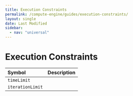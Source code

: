 ```yaml
---
title: Execution Constraints
permalink: /compute-engine/guides/execution-constraints/
layout: single
date: Last Modified
sidebar:
  - nav: "universal"
---
```


# Execution Constraints

<div class=symbols-table>

| Symbol | Description |
| :--- | :--- |
| `timeLimit`|  |
| `iterationLimit` |  |

</div>
